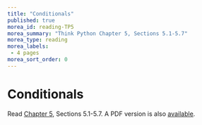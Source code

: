 ```yaml
---
title: "Conditionals"
published: true
morea_id: reading-TP5
morea_summary: "Think Python Chapter 5, Sections 5.1-5.7"
morea_type: reading
morea_labels:
 - 4 pages
morea_sort_order: 0
---
```

# Conditionals

Read [Chapter 5](http://www.greenteapress.com/thinkpython/html/thinkpython006.html), Sections 5.1-5.7. A PDF version is also [available]({{site.baseurl}}/morea/materials/thinkpython.pdf).